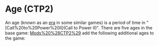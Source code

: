 # Age (CTP2)

An age (known as an [era](era) in some similar games) is a period of time in "[Call%20to%20Power%20II](Call to Power II)". There are five ages in the base game:
[Mods%20%28CTP2%29](Mods) add the following additional ages to the game: